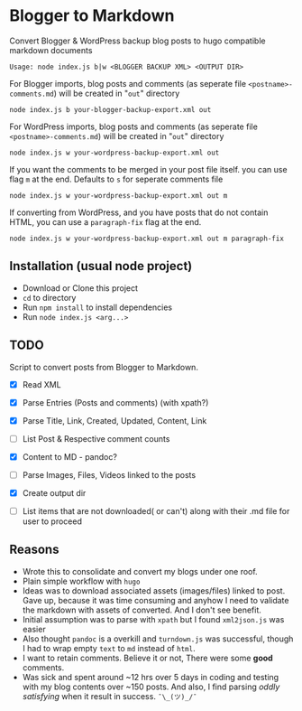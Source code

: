# Blogger to Markdown

 Convert Blogger & WordPress backup blog posts to hugo compatible markdown documents 


    Usage: node index.js b|w <BLOGGER BACKUP XML> <OUTPUT DIR>

For Blogger imports, blog posts and comments (as seperate file `<postname>-comments.md`) will be created in "`out`" directory

```
node index.js b your-blogger-backup-export.xml out
```

For WordPress imports, blog posts and comments (as seperate file `<postname>-comments.md`) will be created in "`out`" directory

```
node index.js w your-wordpress-backup-export.xml out
```

If you want the comments to be merged in your post file itself. you can use flag `m` at the end. Defaults to `s` for seperate comments file

```
node index.js w your-wordpress-backup-export.xml out m
```

If converting from WordPress, and you have posts that do not contain HTML, you can use a `paragraph-fix` flag at the end.

```
node index.js w your-wordpress-backup-export.xml out m paragraph-fix
```

## Installation (usual node project)

* Download or Clone this project
* `cd` to directory
* Run `npm install` to install dependencies
* Run `node index.js <arg...>`

## TODO

Script to convert posts from Blogger to Markdown.

- [x] Read XML
- [x] Parse Entries (Posts and comments) (with xpath?)
- [x] Parse Title, Link, Created, Updated, Content, Link
- [ ] List Post & Respective comment counts
- [x] Content to MD - pandoc?
- [ ] Parse Images, Files, Videos linked to the posts
- [x] Create output dir
- [ ] List items that are not downloaded( or can't) along with their .md file for user to proceed


## Reasons

* Wrote this to consolidate and convert my blogs under one roof.
* Plain simple workflow with `hugo` 
* Ideas was to download associated assets (images/files) linked to post. Gave up, because it was time consuming and anyhow I need to validate the markdown with assets of converted. And I don't see benefit.
* Initial assumption was to parse with `xpath` but I found `xml2json.js` was easier
* Also thought `pandoc` is a overkill and `turndown.js` was successful, though I had to wrap empty `text` to `md` instead of `html`.
* I want to retain comments. Believe it or not, There were some **good** comments.
* Was sick and spent around ~12 hrs over 5 days in coding and testing with my blog contents over ~150 posts. And also, I find parsing _oddly satisfying_ when it result in success. `¯\_(ツ)_/¯`


